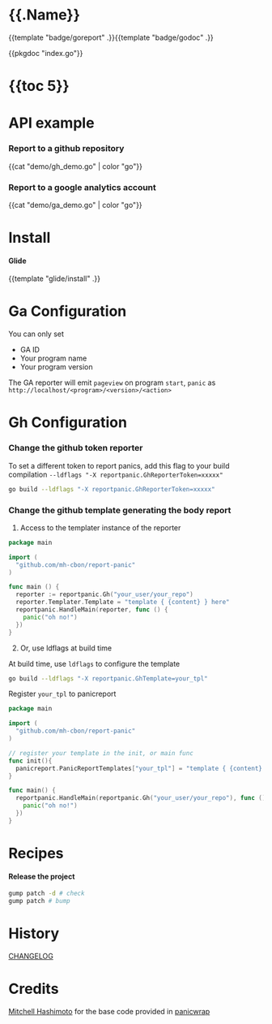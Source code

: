 # {{.Name}}

{{template "badge/goreport" .}}{{template "badge/godoc" .}}

{{pkgdoc "index.go"}}

# {{toc 5}}

# API example

### Report to a github repository

{{cat "demo/gh_demo.go" | color "go"}}

### Report to a google analytics account

{{cat "demo/ga_demo.go" | color "go"}}

# Install

#### Glide
{{template "glide/install" .}}

# Ga Configuration

You can only set
- GA ID
- Your program name
- Your program version

The GA reporter will emit `pageview` on program `start`, `panic` as
`http://localhost/<program>/<version>/<action>`

# Gh Configuration

### Change the github token reporter

To set a different token to report panics,
add this flag to your build compilation
`--ldflags "-X reportpanic.GhReporterToken=xxxxx"`


```sh
go build --ldflags "-X reportpanic.GhReporterToken=xxxxx"
```

### Change the github template generating the body report

1. Access to the templater instance of the reporter

```go
package main

import (
  "github.com/mh-cbon/report-panic"
)

func main () {
  reporter := reportpanic.Gh("your_user/your_repo")
  reporter.Templater.Template = "template { {content} } here"
  reportpanic.HandleMain(reporter, func () {
    panic("oh no!")
  })
}
```

2. Or, use ldflags at build time

At build time, use `ldflags` to configure the template

```sh
go build --ldflags "-X reportpanic.GhTemplate=your_tpl"
```

Register `your_tpl` to panicreport

```go
package main

import (
  "github.com/mh-cbon/report-panic"
)

// register your template in the init, or main func
func init(){
  panicreport.PanicReportTemplates["your_tpl"] = "template { {content} } here"
}

func main() {
  reportpanic.HandleMain(reportpanic.Gh("your_user/your_repo"), func () {
    panic("oh no!")
  })
}
```

# Recipes

#### Release the project

```sh
gump patch -d # check
gump patch # bump
```

# History

[CHANGELOG](CHANGELOG.md)

# Credits

[Mitchell Hashimoto](https://github.com/mitchellh) for the base code provided in [panicwrap](https://github.com/mitchellh/panicwrap)
